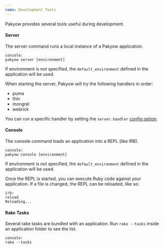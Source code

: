 ```yaml
---
name: Development Tools
---
```


Pakyow provides several tools useful during development.

#### Server

The server command runs a local instance of a Pakyow application.

    console:
    pakyow server [environment]

If environment is not specified, the `default_environment` defined in the application will be used.

When starting the server, Pakyow will try the following handlers in order:

  - puma
  - thin
  - mongrel
  - webrick

You can run a specific handler by setting the `server.handler` [config option](/docs/configuration).

#### Console

The console command loads an application into a REPL (like IRB).

    console:
    pakyow console [environment]

If environment is not specified, the `default_environment` defined in the application will be used.

Once the REPL is started, you can execute Ruby code against your application. If a file is changed, the REPL can be reloaded, like so:

    irb:
    reload
    Reloading...

#### Rake Tasks

Several rake tasks are bundled with an application. Run `rake --tasks` inside an application folder to see the list.

    console:
    rake --tasks
    
